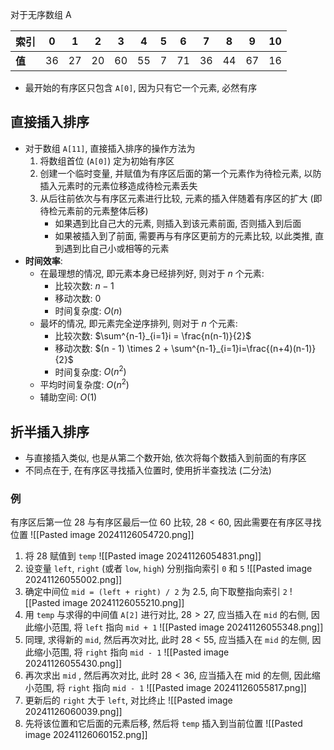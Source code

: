 对于无序数组 A

| **索引** | 0  | 1  | 2  | 3  | 4  | 5  | 6  | 7  | 8  | 9  | 10 |
|----------|----|----|----|----|----|----|----|----|----|----|----|
| **值**   | 36 | 27 | 20 | 60 | 55 | 7  | 71 | 36 | 44 | 67 | 16 |
- 最开始的有序区只包含 `A[0]`, 因为只有它一个元素, 必然有序
## 直接插入排序
- 对于数组 `A[11]`, 直接插入排序的操作方法为
	1. 将数组首位 (`A[0]`) 定为初始有序区
	2. 创建一个临时变量, 并赋值为有序区后面的第一个元素作为待检元素, 以防插入元素时的元素位移造成待检元素丢失
	3. 从后往前依次与有序区元素进行比较, 元素的插入伴随着有序区的扩大 (即待检元素前的元素整体后移)
		- 如果遇到比自己大的元素, 则插入到该元素前面, 否则插入到后面
		- 如果被插入到了前面, 需要再与有序区更前方的元素比较, 以此类推, 直到遇到比自己小或相等的元素
- **时间效率**: 
	- 在最理想的情况, 即元素本身已经排列好, 则对于 $n$ 个元素:
		- 比较次数: $n-1$
		- 移动次数: $0$
		- 时间复杂度: $O(n)$
	- 最坏的情况, 即元素完全逆序排列, 则对于 $n$ 个元素:
		- 比较次数: $\sum^{n-1}_{i=1}i = \frac{n(n-1)}{2}$
		- 移动次数: $(n - 1) \times 2 + \sum^{n-1}_{i=1}i=\frac{(n+4)(n-1)}{2}$
		- 时间复杂度: $O(n^2)$
	- 平均时间复杂度: $O(n^2)$
	- 辅助空间: $O(1)$
## 折半插入排序
- 与直接插入类似, 也是从第二个数开始, 依次将每个数插入到前面的有序区
- 不同点在于, 在有序区寻找插入位置时, 使用折半查找法 (二分法)
### 例
有序区后第一位 $28$ 与有序区最后一位 $60$ 比较, $28 \lt 60$, 因此需要在有序区寻找位置
	![[Pasted image 20241126054720.png]]
 1. 将 $28$ 赋值到 `temp`
	![[Pasted image 20241126054831.png]]
 2. 设变量 `left`, `right` (或者 `low`, `high`) 分别指向索引 ` 0 ` 和 ` 5 `
	![[Pasted image 20241126055002.png]]
3. 确定中间位 `mid = (left + right) / 2` 为 2.5, 向下取整指向索引 `2`
	![[Pasted image 20241126055210.png]]
4. 用 `temp` 与求得的中间值 `A[2]` 进行对比, $28 \gt 27$, 应当插入在 `mid` 的右侧, 因此缩小范围, 将 `left` 指向 `mid + 1`
	![[Pasted image 20241126055348.png]]
5. 同理, 求得新的 `mid`, 然后再次对比, 此时 $28 \lt 55$, 应当插入在 `mid` 的左侧, 因此缩小范围, 将 `right` 指向 `mid - 1`
	![[Pasted image 20241126055430.png]]
6. 再次求出 `mid` , 然后再次对比, 此时 $28 \lt 36$, 应当插入在 mid 的左侧, 因此缩小范围, 将 `right` 指向 `mid - 1`
	![[Pasted image 20241126055817.png]]
7. 更新后的 `right` 大于 `left`, 对比终止
	![[Pasted image 20241126060039.png]]
8. 先将该位置和它后面的元素后移, 然后将 `temp` 插入到当前位置
	![[Pasted image 20241126060152.png]]